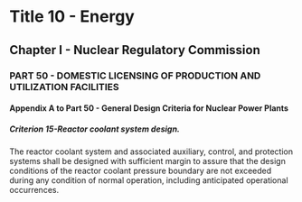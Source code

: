
# Title 10 - Energy
## Chapter I - Nuclear Regulatory Commission
### PART 50 - DOMESTIC LICENSING OF PRODUCTION AND UTILIZATION FACILITIES
#### Appendix A to Part 50 - General Design Criteria for Nuclear Power Plants
##### Criterion 15-Reactor coolant system design.

The reactor coolant system and associated auxiliary, control, and protection systems shall be designed with sufficient margin to assure that the design conditions of the reactor coolant pressure boundary are not exceeded during any condition of normal operation, including anticipated operational occurrences.
